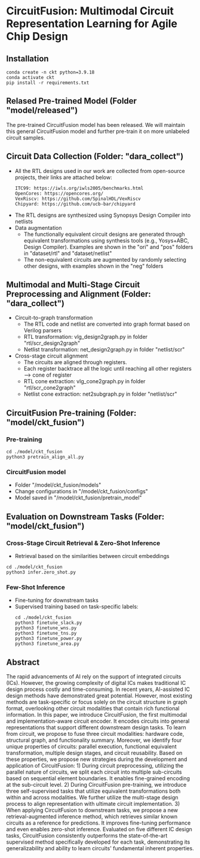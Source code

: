 # CircuitFusion: Multimodal Circuit Representation Learning for Agile Chip Design

## Installation
```
conda create -n ckt python=3.9.18
conda activate ckt
pip install -r requirements.txt
```

## Relased Pre-trained Model (Folder "model/released")
The pre-trained CircuitFusion model has been released. We will maintain this general CircuitFusion model and further pre-train it on more unlabeled circuit samples.

 
## Circuit Data Collection (Folder: "dara_collect")

* All the RTL designs used in our work are collected from open-source projects, their links are attached below:
    ```
    ITC99: https://iwls.org/iwls2005/benchmarks.html
    OpenCores: https://opencores.org/
    VexRiscv: https://github.com/SpinalHDL/VexRiscv
    Chipyard: https://github.com/ucb-bar/chipyard
    ```
* The RTL designs are synthesized using Synopsys Design Compiler into netlists
* Data augmentation
  - The functionally equivalent circuit designs are generated through equivalent transformations using synthesis tools (e.g., Yosys+ABC, Design Compiler). Examples are shown in the "ori" and "pos" folders in "dataset/rtl" and "dataset/netlist"
  - The non-equivalent circuits are augmented by randomly selecting other designs, with examples shown in the "neg" folders




## Multimodal and Multi-Stage Circuit Preprocessing and Alignment (Folder: "dara_collect")

* Circuit-to-graph transformation
  - The RTL code and netlist are converted into graph format based on Verilog parsers
  - RTL transformation: vlg_design2graph.py in folder "rtl/scr_design2graph"
  - Netlist transformation: net_design2graph.py in folder "netlist/scr"
* Cross-stage circuit alignment
  - The circuits are aligned through registers.
  - Each register backtrace all the logic until reaching all other registers --> cone of register
  - RTL cone extraction: vlg_cone2graph.py in folder "rtl/scr_cone2graph"
  - Netlist cone extraction: net2subgraph.py in folder "netlist/scr"
    


## CircuitFusion Pre-training (Folder: "model/ckt_fusion")

### Pre-training 
```
cd ./model/ckt_fusion
python3 pretrain_align_all.py
```
 
### CircuitFusion model
- Folder "/model/ckt_fusion/models"
- Change configurations in "/model/ckt_fusion/configs"
- Model saved in "/model/ckt_fusion/pretrain_model"

## Evaluation on Downstream Tasks (Folder: "model/ckt_fusion")

### Cross-Stage Circuit Retrieval & Zero-Shot Inference 
* Retrieval based on the similarities between circuit embeddings
```
cd ./model/ckt_fusion
python3 infer.zero_shot.py
```

### Few-Shot Inference 
* Fine-tuning for downstream tasks
* Supervised training based on task-specific labels:
  ```
  cd ./model/ckt_fusion
  python3 finetune_slack.py
  python3 finetune_wns.py
  python3 finetune_tns.py
  python3 finetune_power.py
  python3 finetune_area.py
  ```


## Abstract

The rapid advancements of AI rely on the support of integrated circuits (ICs). However, the growing complexity of digital ICs makes traditional IC design process costly and time-consuming. In recent years, AI-assisted IC design methods have demonstrated great potential. However, most existing methods are task-specific or focus solely on the circuit structure in graph format, overlooking other circuit modalities that contain rich functional information. In this paper, we introduce CircuitFusion, the first multimodal and implementation-aware circuit encoder. It encodes circuits into general representations that support different downstream design tasks. To learn from circuit, we propose to fuse three circuit modalities: hardware code, structural graph, and functionality summary. Moreover, we identify four unique properties of circuits: parallel execution, functional equivalent transformation, multiple design stages, and circuit reusability. Based on these properties, we propose new strategies during the development and application of CircuitFusion: 1) During circuit preprocessing, utilizing the parallel nature of circuits, we split each circuit into multiple sub-circuits based on sequential element boundaries. It enables fine-grained encoding at the sub-circuit level. 2) During CircuitFusion pre-training, we introduce three self-supervised tasks that utilize equivalent transformations both within and across modalities. We further utilize the multi-stage design process to align representation with ultimate circuit implementation. 3) When applying CircuitFusion to downstream tasks, we propose a new retrieval-augmented inference method, which retrieves similar known circuits as a reference for predictions. It improves fine-tuning performance and even enables zero-shot inference. Evaluated on five different IC design tasks, CircuitFusion consistently outperforms the state-of-the-art supervised method specifically developed for each task, demonstrating its generalizability and ability to learn circuits' fundamental inherent properties.
